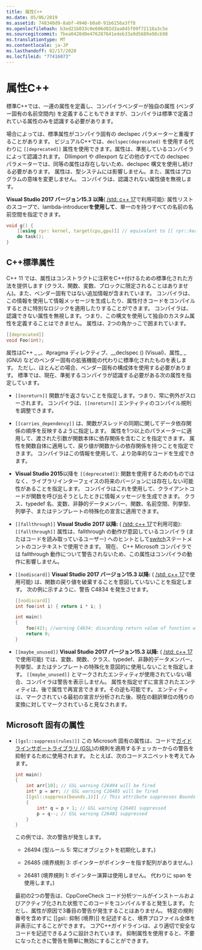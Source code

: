 ```yaml
---
title: 属性C++
ms.date: 05/06/2019
ms.assetid: 748340d9-8abf-4940-b0a0-91b6156a3ff8
ms.openlocfilehash: b3ed21b033c0e606d02d3aa845f09f72118a3c5e
ms.sourcegitcommit: 7bea0420d0e476287641edeb33a9d5689a98cb98
ms.translationtype: MT
ms.contentlocale: ja-JP
ms.lasthandoff: 02/17/2020
ms.locfileid: "77416073"
---
```

# <a name="attributes-in-c"></a>属性C++

標準C++では、一連の属性を定義し、コンパイラベンダーが独自の属性 (ベンダー固有の名前空間内) を定義することもできますが、コンパイラは標準で定義されている属性のみを認識する必要があります。

場合によっては、標準属性がコンパイラ固有の declspec パラメーターと重複することがあります。 ビジュアルC++では、`declspec(deprecated)` を使用する代わりに `[[deprecated]]` 属性を使用できます。属性は、準拠しているコンパイラによって認識されます。 Dllimport や dllexport などの他のすべての declspec パラメーターでは、同等の属性は存在しないため、declspec 構文を使用し続ける必要があります。 属性は、型システムには影響しません。また、属性はプログラムの意味を変更しません。 コンパイラは、認識されない属性値を無視します。

**Visual Studio 2017 バージョン15.3 以降**( [/std: c++ 17](../build/reference/std-specify-language-standard-version.md)で利用可能): 属性リストのスコープで、lambda-introducer**を使用して**、単一のを持つすべての名前の名前空間を指定できます。

```cpp
void g() {
    [[using rpr: kernel, target(cpu,gpu)]] // equivalent to [[ rpr::kernel, rpr::target(cpu,gpu) ]]
    do task();
}
```

## <a name="c-standard-attributes"></a>C++標準属性

C++ 11 では、属性はコンストラクトに注釈をC++付けるための標準化された方法を提供します (クラス、関数、変数、ブロックに限定されることはありません)。また、ベンダー固有ではない追加情報が含まれています。 コンパイラは、この情報を使用して情報メッセージを生成したり、属性付きコードをコンパイルするときに特別なロジックを適用したりすることができます。 コンパイラは、認識できない属性を無視します。つまり、この構文を使用して独自のカスタム属性を定義することはできません。 属性は、2つの角かっこで囲まれています。

```cpp
[[deprecated]]
void Foo(int);
```

属性はC++ &#95; &#95;、#pragma ディレクティブ、__declspec () (Visual)、属性&#95; &#95; (GNU) などのベンダー固有の拡張機能の代わりに標準化されたものを表します。 ただし、ほとんどの場合、ベンダー固有の構成体を使用する必要があります。 標準では、現在、準拠するコンパイラが認識する必要がある次の属性を指定しています。

- `[[noreturn]]` 関数がを返さないことを指定します。つまり、常に例外がスローされます。 コンパイラは、`[[noreturn]]` エンティティのコンパイル規則を調整できます。

- `[[carries_dependency]]` は、関数がスレッドの同期に関してデータ依存関係の順序を反映するように指定します。 属性を1つ以上のパラメーターに適用して、渡された引数が関数本体に依存関係を含むことを指定できます。 属性を関数自体に適用して、戻り値が関数からの依存関係を持つことを指定できます。 コンパイラはこの情報を使用して、より効率的なコードを生成できます。

- **Visual Studio 2015**以降を `[[deprecated]]`: 関数を使用するためのものではなく、ライブラリインターフェイスの将来のバージョンには存在しない可能性があることを指定します。 コンパイラはこれを使用して、クライアントコードが関数を呼び出そうとしたときに情報メッセージを生成できます。 クラス、typedef 名、変数、非静的データメンバー、関数、名前空間、列挙型、列挙子、またはテンプレートの特殊化の宣言に適用できます。

- `[[fallthrough]]` **Visual Studio 2017 以降:** ( [/std: c++ 17](../build/reference/std-specify-language-standard-version.md)で利用可能): `[[fallthrough]]` 属性は、fallthrough の動作が意図しているコンパイラ (またはコードを読み取っているユーザー) へのヒントとして[switch](switch-statement-cpp.md)ステートメントのコンテキストで使用できます。 現在、 C++ Microsoft コンパイラでは fallthrough 動作について警告されないため、この属性はコンパイラの動作に影響しません。

- `[[nodiscard]]` **Visual Studio 2017 バージョン15.3 以降:** ( [/std: c++ 17](../build/reference/std-specify-language-standard-version.md)で使用可能) は、関数の戻り値を破棄することを意図していないことを指定します。 次の例に示すように、警告 C4834 を発生させます。

    ```cpp
    [[nodiscard]]
    int foo(int i) { return i * i; }

    int main()
    {
        foo(42); //warning C4834: discarding return value of function with 'nodiscard' attribute
        return 0;
    }
    ```

- `[[maybe_unused]]` **Visual Studio 2017 バージョン15.3 以降:** ( [/std: c++ 17](../build/reference/std-specify-language-standard-version.md)で使用可能) では、変数、関数、クラス、typedef、非静的データメンバー、列挙型、またはテンプレートの特殊化を意図的に使用しないことを指定します。 `[[maybe_unused]]` とマークされたエンティティが使用されていない場合、コンパイラは警告を表示しません。 属性を指定せずに宣言されたエンティティは、後で属性で再宣言できます。その逆も可能です。 エンティティは、マークされている最初の宣言が分析された後、現在の翻訳単位の残りの変換に対してマークされていると見なされます。

## <a name="microsoft-specific-attributes"></a>Microsoft 固有の属性

- `[[gsl::suppress(rules)]]` この Microsoft 固有の属性は、コードで[ガイドラインサポートライブラリ (GSL)](https://github.com/Microsoft/GSL)の規則を適用するチェッカーからの警告を抑制するために使用されます。 たとえば、次のコードスニペットを考えてみます。

    ```cpp
    int main()
    {
        int arr[10]; // GSL warning C26494 will be fired
        int* p = arr; // GSL warning C26485 will be fired
        [[gsl::suppress(bounds.1)]] // This attribute suppresses Bounds rule #1
        {
            int* q = p + 1; // GSL warning C26481 suppressed
            p = q--; // GSL warning C26481 suppressed
        }
    }
    ```

  この例では、次の警告が発生します。

  - 26494 (型ルール 5: 常にオブジェクトを初期化します。)

  - 26485 (境界規則 3: ポインターがポインターを指す配列がありません。)

  - 26481 (境界規則 1: ポインター演算は使用しません。 代わりに span を使用します。)

  最初の2つの警告は、CppCoreCheck コード分析ツールがインストールおよびアクティブ化された状態でこのコードをコンパイルすると発生します。 ただし、属性が原因で3番目の警告が発生することはありません。 特定の規則番号を含めずに [[gsl:: 抑制 (境界)]] を記述すると、境界プロファイル全体を非表示にすることができます。 コアC++ガイドラインは、より適切で安全なコードを記述できるように設計されています。 抑制属性を使用すると、不要になったときに警告を簡単に無効にすることができます。
  